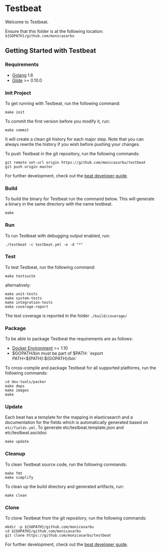 # Testbeat

Welcome to Testbeat.

Ensure that this folder is at the following location:
`${GOPATH}/github.com/monicasarbu`

## Getting Started with Testbeat

### Requirements

* [Golang](https://golang.org/dl/) 1.6
* [Glide](https://github.com/Masterminds/glide) >= 0.10.0

### Init Project
To get running with Testbeat, run the following command:

```
make init
```

To commit the first version before you modify it, run:

```
make commit
```

It will create a clean git history for each major step. Note that you can always rewrite the history if you wish before pushing your changes.

To push Testbeat in the git repository, run the following commands:

```
git remote set-url origin https://github.com/monicasarbu/testbeat
git push origin master
```

For further development, check out the [beat developer guide](https://www.elastic.co/guide/en/beats/libbeat/current/new-beat.html).

### Build

To build the binary for Testbeat run the command below. This will generate a binary
in the same directory with the name testbeat.

```
make
```


### Run

To run Testbeat with debugging output enabled, run:

```
./testbeat -c testbeat.yml -e -d "*"
```


### Test

To test Testbeat, run the following command:

```
make testsuite
```

alternatively:
```
make unit-tests
make system-tests
make integration-tests
make coverage-report
```

The test coverage is reported in the folder `./build/coverage/`


### Package

To be able to package Testbeat the requirements are as follows:

 * [Docker Environment](https://docs.docker.com/engine/installation/) >= 1.10
 * $GOPATH/bin must be part of $PATH: `export PATH=${PATH}:${GOPATH}/bin`

To cross-compile and package Testbeat for all supported platforms, run the following commands:

```
cd dev-tools/packer
make deps
make images
make
```

### Update

Each beat has a template for the mapping in elasticsearch and a documentation for the fields
which is automatically generated based on `etc/fields.yml`.
To generate etc/testbeat.template.json and etc/testbeat.asciidoc

```
make update
```


### Cleanup

To clean  Testbeat source code, run the following commands:

```
make fmt
make simplify
```

To clean up the build directory and generated artifacts, run:

```
make clean
```


### Clone

To clone Testbeat from the git repository, run the following commands:

```
mkdir -p ${GOPATH}/github.com/monicasarbu
cd ${GOPATH}/github.com/monicasarbu
git clone https://github.com/monicasarbu/testbeat
```


For further development, check out the [beat developer guide](https://www.elastic.co/guide/en/beats/libbeat/current/new-beat.html).

